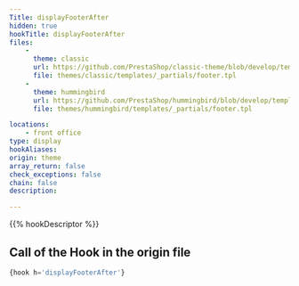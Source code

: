 ```yaml
---
Title: displayFooterAfter
hidden: true
hookTitle: displayFooterAfter
files:
    -
      theme: classic
      url: https://github.com/PrestaShop/classic-theme/blob/develop/templates/_partials/footer.tpl
      file: themes/classic/templates/_partials/footer.tpl
    -
      theme: hummingbird
      url: https://github.com/PrestaShop/hummingbird/blob/develop/templates/_partials/footer.tpl
      file: themes/hummingbird/templates/_partials/footer.tpl

locations:
    - front office
type: display
hookAliases: 
origin: theme
array_return: false
check_exceptions: false
chain: false
description: 

---
```


{{% hookDescriptor %}}

## Call of the Hook in the origin file

```php
{hook h='displayFooterAfter'}
```
